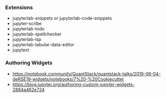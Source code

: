 

### Extensions

- jupyterlab-snippets or jupyterlab-code-snippets
- jupyter-scribe
- jupyterlab-todo
- jupyterlab-spellchecker
- jupyterlab-lsp
- jupyterlab-tabular-data-editor
- jupytext

### Authoring Widgets

- https://notebook.community/QuantStack/quantstack-talks/2019-06-04-deRSE19-widgets/notebooks/7%20-%20Cookiecutter
- https://blog.jupyter.org/authoring-custom-jupyter-widgets-2884a462e724